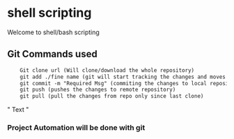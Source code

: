 # shell scripting

Welcome to shell/bash scripting

## Git Commands used


```htm
    Git clone url (Will clone/download the whole repository)
    git add ./fine name (git will start tracking the changes and moves the file to staging ares)
    git commit -m "Required Msg" (commiting the changes to local repository)
    git push (pushes the changes to remote repository)
    git pull (pull the changes from repo only since last clone)
```


"
Text
"


### Project Automation will be done with git 